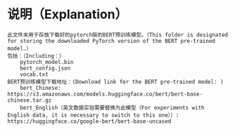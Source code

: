 
# 说明（Explanation）
    此文件夹用于存放下载好的pytorch版的BERT预训练模型。（This folder is designated for storing the downloaded PyTorch version of the BERT pre-trained model.）
    包括：（Including：）
        pytorch_model.bin  
        bert_config.json  
        vocab.txt  
    BERT预训练模型下载地址：(Download link for the BERT pre-trained model: )  
        bert_Chinese: https://s3.amazonaws.com/models.huggingface.co/bert/bert-base-chinese.tar.gz
        bert_English（英文数据实验需要替换为此模型（For experiments with English data, it is necessary to switch to this one））: https://huggingface.co/google-bert/bert-base-uncased